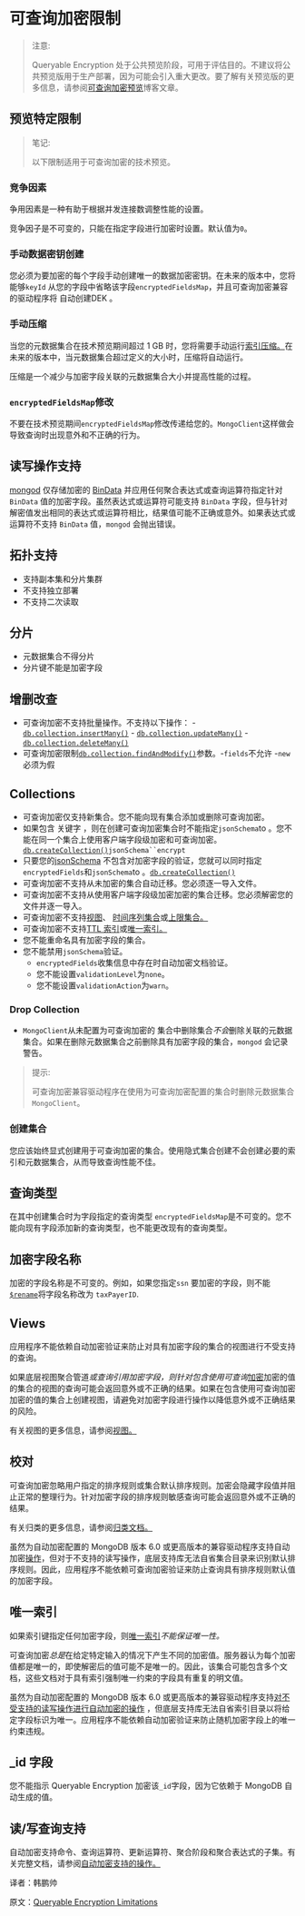 # 可查询加密限制

> 注意:
>
> Queryable Encryption 处于公共预览阶段，可用于评估目的。不建议将公共预览版用于生产部署，因为可能会引入重大更改。要了解有关预览版的更多信息，请参阅[可查询加密预览](https://www.mongodb.com/blog/post/mongodb-releases-queryable-encryption-preview/)博客文章。

## 预览特定限制

> 笔记:
>
> 以下限制适用于可查询加密的技术预览。

### 竞争因素

争用因素是一种有助于根据并发连接数调整性能的设置。

竞争因子是不可变的，只能在指定字段进行加密时设置。默认值为`0`。

### 手动数据密钥创建

您必须为要加密的每个字段手动创建唯一的数据加密密钥。在未来的版本中，您将能够`keyId` 从您的字段中省略该字段`encryptedFieldsMap`，并且可查询加密兼容的驱动程序将 自动创建DEK 。

### 手动压缩

当您的元数据集合在技术预览期间超过 1 GB 时，您将需要手动运行[索引压缩。](https://www.mongodb.com/docs/manual/core/queryable-encryption/fundamentals/manage-collections/#std-label-qe-index-compaction)在未来的版本中，当元数据集合超过定义的大小时，压缩将自动运行。

压缩是一个减少与加密字段关联的元数据集合大小并提高性能的过程。

### `encryptedFieldsMap`修改

不要在技术预览期间`encryptedFieldsMap`修改传递给您的。`MongoClient`这样做会导致查询时出现意外和不正确的行为。

## 读写操作支持

[mongod](https://www.mongodb.com/docs/manual/reference/program/mongod/#mongodb-binary-bin.mongod) 仅存储加密的 [BinData](https://www.mongodb.com/docs/manual/reference/mongodb-extended-json-v1/#mongodb-bsontype-data_binary) 并应用任何聚合表达式或查询运算符指定针对 `BinData` 值的加密字段。虽然表达式或运算符可能支持 `BinData` 字段，但与针对解密值发出相同的表达式或运算符相比，结果值可能不正确或意外。如果表达式或运算符不支持 `BinData` 值，`mongod` 会抛出错误。

## 拓扑支持

- 支持副本集和分片集群
- 不支持独立部署
- 不支持二次读取

## 分片

- 元数据集合不得分片
- 分片键不能是加密字段

## 增删改查

- 可查询加密不支持批量操作。不支持以下操作： - [`db.collection.insertMany()`](https://www.mongodb.com/docs/manual/reference/method/db.collection.insertMany/#mongodb-method-db.collection.insertMany) - [`db.collection.updateMany()`](https://www.mongodb.com/docs/manual/reference/method/db.collection.updateMany/#mongodb-method-db.collection.updateMany) -[`db.collection.deleteMany()`](https://www.mongodb.com/docs/manual/reference/method/db.collection.deleteMany/#mongodb-method-db.collection.deleteMany)
- 可查询加密限制[`db.collection.findAndModify()`](https://www.mongodb.com/docs/manual/reference/method/db.collection.findAndModify/#mongodb-method-db.collection.findAndModify)参数。-`fields`不允许 -`new`必须为假

## Collections

- 可查询加密仅支持新集合。您不能向现有集合添加或删除可查询加密。
- 如果包含 关键字 ，则在创建可查询加密集合时不能指定`jsonSchema`to 。您不能在同一个集合上使用客户端字段级加密和可查询加密。[`db.createCollection()`](https://www.mongodb.com/docs/manual/reference/method/db.createCollection/#mongodb-method-db.createCollection)`jsonSchema``encrypt`
- 只要您的[jsonSchema](https://www.mongodb.com/docs/manual/core/schema-validation/#std-label-schema-validation-overview) 不包含对加密字段的验证，您就可以同时指定`encryptedFields`和`jsonSchema`to 。[`db.createCollection()`](https://www.mongodb.com/docs/manual/reference/method/db.createCollection/#mongodb-method-db.createCollection)
- 可查询加密不支持从未加密的集合自动迁移。您必须逐一导入文件。
- 可查询加密不支持从使用客户端字段级加密加密的集合迁移。您必须解密您的文件并逐一导入。
- 可查询加密不支持[视图](https://www.mongodb.com/docs/manual/core/views/#std-label-views-landing-page)、 [时间序列集合](https://www.mongodb.com/docs/manual/core/timeseries-collections/#std-label-manual-timeseries-collection)或[上限集合。](https://www.mongodb.com/docs/manual/core/capped-collections/#std-label-manual-capped-collection)
- 可查询加密不支持[TTL 索引](https://www.mongodb.com/docs/manual/core/index-ttl/#std-label-index-feature-ttl)或[唯一索引。](https://www.mongodb.com/docs/manual/core/index-unique/#std-label-index-type-unique)
- 您不能重命名具有加密字段的集合。
- 您不能禁用`jsonSchema`验证。
  * `encryptedFields`收集信息中存在时自动加密文档验证。
  * 您不能设置`validationLevel`为`none`。
  * 您不能设置`validationAction`为`warn`。

### Drop Collection

* `MongoClient`从未配置为可查询加密的 集合中删除集合*不会*删除关联的元数据集合。如果在删除元数据集合之前删除具有加密字段的集合，``mongod`` 会记录警告。

> 提示:
>
> 可查询加密兼容驱动程序在使用为可查询加密配置的集合时删除元数据集合`MongoClient`。

### 创建集合

您应该始终显式创建用于可查询加密的集合。使用隐式集合创建不会创建必要的索引和元数据集合，从而导致查询性能不佳。

## 查询类型

在其中创建集合时为字段指定的查询类型 `encryptedFieldsMap`是不可变的。您不能向现有字段添加新的查询类型，也不能更改现有的查询类型。

## 加密字段名称

加密的字段名称是不可变的。例如，如果您指定`ssn` 要加密的字段，则不能[`$rename`](https://www.mongodb.com/docs/manual/reference/operator/update/rename/#mongodb-update-up.-rename)将字段名称改为 `taxPayerID`.

## Views

应用程序不能依赖自动加密验证来防止对具有加密字段的集合的视图进行不受支持的查询。

如果底层视图聚合管道*或查询引用加密字段，则针对包含使用可查询*[加密](https://www.mongodb.com/docs/manual/core/views/#std-label-views-landing-page)加密的值的集合的视图的查询可能会返回意外或不正确的结果。如果在包含使用可查询加密加密的值的集合上创建视图，请避免对加密字段进行操作以降低意外或不正确结果的风险。

有关视图的更多信息，请参阅[视图。](https://www.mongodb.com/docs/manual/core/views/#std-label-views-landing-page)

## 校对

可查询加密忽略用户指定的排序规则或集合默认排序规则。加密会隐藏字段值并阻止正常的整理行为。针对加密字段的排序规则敏感查询可能会返回意外或不正确的结果。

有关归类的更多信息，请参阅[归类文档。](https://www.mongodb.com/docs/manual/reference/collation/#std-label-collation-document-fields)

虽然为自动加密配置的 MongoDB 版本 6.0 或更高版本的兼容驱动程序支持自动加密[操作](https://www.mongodb.com/docs/manual/core/queryable-encryption/reference/supported-operations/#std-label-qe-reference-automatic-encryption-supported-operations)，但对于不支持的读写操作，底层支持库无法自省集合目录来识别默认排序规则。因此，应用程序不能依赖可查询加密验证来防止查询具有排序规则默认值的加密字段。

## 唯一索引

如果索引键指定任何加密字段，则[唯一索引](https://www.mongodb.com/docs/manual/core/index-unique/#std-label-index-type-unique)*不能保证唯一性。*

可查询加密*总是*在给定特定输入的情况下产生不同的加密值。服务器认为每个加密值都是唯一的，即使解密后的值可能不是唯一的。因此，该集合可能包含多个文档，这些文档对于具有索引强制唯一约束的字段具有重复的明文值。

虽然为自动加密配置的 MongoDB 版本 6.0 或更高版本的兼容驱动程序支持[对不受支持的读写操作进行自动加密的操作](https://www.mongodb.com/docs/manual/core/queryable-encryption/reference/supported-operations/#std-label-qe-reference-automatic-encryption-supported-operations) ，但底层支持库无法自省索引目录以将给定字段标识为唯一。应用程序不能依赖自动加密验证来防止随机加密字段上的唯一约束违规。

## _id 字段

您不能指示 Queryable Encryption 加密该`_id`字段，因为它依赖于 MongoDB 自动生成的值。

## 读/写查询支持

自动加密支持命令、查询运算符、更新运算符、聚合阶段和聚合表达式的子集。有关完整文档，请参阅[自动加密支持的操作。](https://www.mongodb.com/docs/manual/core/queryable-encryption/reference/supported-operations/#std-label-qe-reference-automatic-encryption-supported-operations)









译者：韩鹏帅

原文：[Queryable Encryption Limitations](https://www.mongodb.com/docs/manual/core/queryable-encryption/reference/limitations/)
